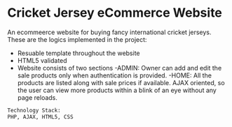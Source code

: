 # Cricket Jersey eCommerce Website
An ecommeerce website for buying fancy international cricket jerseys.
These are the logics implemented in the project:
- Resuable template throughout the website
- HTML5 validated
- Website consists of two sections 
    -ADMIN: Owner can add and edit the sale products only when authentication is provided.
    -HOME: All the products are listed along with sale prices if available. AJAX oriented,            so the user can view more products within a blink of an eye without any page              reloads.

```sh
Technology Stack:
PHP, AJAX, HTML5, CSS
```

